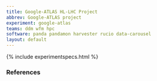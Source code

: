 ```yaml
---
title: Google-ATLAS HL-LHC Project
abbrev: Google-ATLAS project
experiment: google-atlas
teams: ddm wfm hpc
software: panda pandamon harvester rucio data-carousel
layout: default
---
```


{% include experimentspecs.html %}

### References



